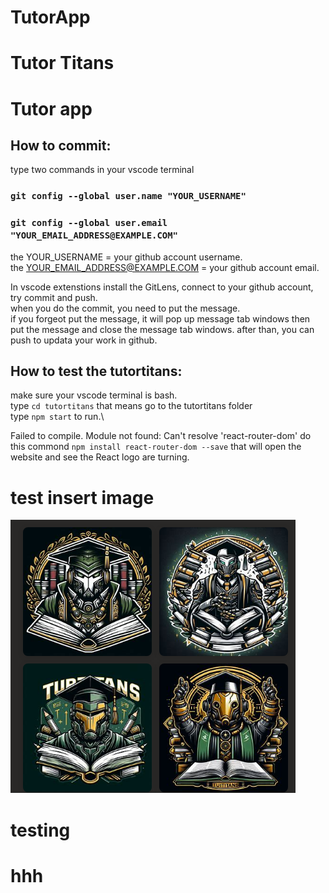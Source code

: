 # TutorApp
# Tutor Titans
# Tutor app

## How to commit: 
type two commands in your vscode terminal
### `git config --global user.name "YOUR_USERNAME"`
### `git config --global user.email "YOUR_EMAIL_ADDRESS@EXAMPLE.COM"`
the YOUR_USERNAME = your github account username.\
the YOUR_EMAIL_ADDRESS@EXAMPLE.COM = your github account email.

In vscode extenstions install the GitLens, connect to your github account, try commit and push.\
when you do the commit, you need to put the message.\
if you forgeot put the message, it will pop up message tab windows
then put the message and close the message tab windows. after than, you can push to updata your work in github.

## How to test the tutortitans:
make sure your vscode terminal is bash.\
type `cd tutortitans` that means go to the tutortitans folder\
type `npm start` to run.\

 Failed to compile. Module not found: Can't resolve 'react-router-dom' do this commond `npm install react-router-dom --save`
that will open the website and see the React logo are turning.

# test insert image
![tutorLogo!](images/image.png)

# testing 
# hhh